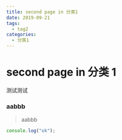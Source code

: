 ```yaml
---
title: second page in 分类1
date: 2019-09-21
tags:
  - tag2
categories:
  - 分类1
---
```


# second page in 分类 1

测试测试

### aabbb

> aabbb

```javascript
console.log("ok");
```
